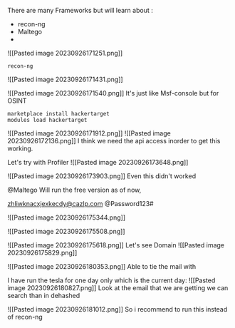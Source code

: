 There are many Frameworks but will learn about :
- recon-ng
- Maltego
- 
![[Pasted image 20230926171251.png]]

```
recon-ng
```
![[Pasted image 20230926171431.png]]

![[Pasted image 20230926171540.png]]
It's just like Msf-console but for OSINT

```
marketplace install hackertarget
modules load hackertarget
```

![[Pasted image 20230926171912.png]]
![[Pasted image 20230926172136.png]]
I think we need the api access inorder to get this working.

Let's try with Profiler
![[Pasted image 20230926173648.png]]

![[Pasted image 20230926173903.png]]
Even this didn't worked

@Maltego
Will run the free version as of now, 

zhliwknacxjexkecdy@cazlp.com
@Password123#

![[Pasted image 20230926175344.png]]

![[Pasted image 20230926175508.png]]

![[Pasted image 20230926175618.png]]
Let's see Domain 
![[Pasted image 20230926175829.png]]

![[Pasted image 20230926180353.png]]
Able to tie the mail with 

I have run the tesla for one day only which is the current day:
![[Pasted image 20230926180827.png]]
Look at the email that we are getting we can search than in dehashed 

![[Pasted image 20230926181012.png]]
So i recommend to run this instead of recon-ng
